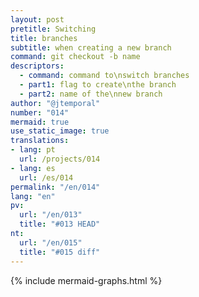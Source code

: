 ```yaml
---
layout: post
pretitle: Switching
title: branches
subtitle: when creating a new branch
command: git checkout -b name
descriptors:
  - command: command to\nswitch branches
  - part1: flag to create\nthe branch
  - part2: name of the\nnew branch
author: "@jtemporal"
number: "014"
mermaid: true
use_static_image: true
translations:
- lang: pt
  url: /projects/014
- lang: es
  url: /es/014
permalink: "/en/014"
lang: "en"
pv:
  url: "/en/013"
  title: "#013 HEAD"
nt:
  url: "/en/015"
  title: "#015 diff"
---
```


{% include mermaid-graphs.html %}
